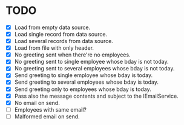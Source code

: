 ﻿# TODO
- [x] Load from empty data source.
- [x] Load single record from data source.
- [x] Load several records from data source.
- [x] Load from file with only header.
- [x] No greeting sent when there're no employees.
- [x] No greeting sent to single employee whose bday is not today.
- [x] No greeting sent to several employees whose bday is not today.
- [x] Send greeting to single employee whose bday is today.
- [x] Send greeting to several employees whose bday is today.
- [x] Send greeting only to employees whose bday is today.
- [x] Pass also the message contents and subject to the IEmailService.
- [x] No email on send.
- [ ] Employees with same email?
- [ ] Malformed email on send.